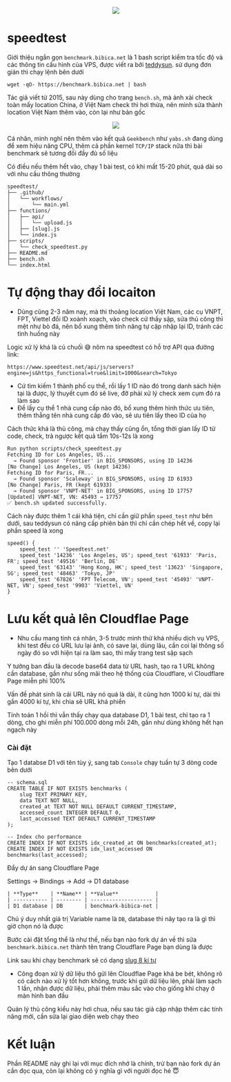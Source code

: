 <p align="center">
  <img src="https://i.bibica.net/2025/06/2025-06-11-19-33-19.png">
</p>

# speedtest

Giới thiệu ngắn gọn `benchmark.bibica.net` là 1 bash script kiểm tra tốc độ và các thông tin cấu hình của VPS, được viết ra bởi [teddysun](https://teddysun.com/444.html). sử dụng đơn giản thì chạy lệnh bên dưới

```
wget -qO- https://benchmark.bibica.net | bash
```

Tác giả viết từ 2015, sau này dùng cho trang `bench.sh`, mà ảnh xài check toàn mấy location China, ở Việt Nam check thì hơi thừa, nên mình sửa thành location Việt Nam thêm vào, còn lại như bản gốc

<p align="center">
  <img src="https://i.bibica.net/2025/06/2025-06-11-21-04-42.png">
</p>

Cá nhân, mình nghĩ nên thêm vào kết quả `Geekbench` như `yabs.sh` đang dùng để xem hiệu năng CPU, thêm cả phần kernel `TCP/IP` stack nữa thì bài benchmark sẽ tương đối đầy đủ số liệu

Có điều nếu thêm hết vào, chạy 1 bài test, có khi mất 15-20 phút, quá dài so với nhu cầu thông thường
```
speedtest/
├── .github/
│   └── workflows/
│       └── main.yml
├── functions/
│   ├── api/
│   │   └── upload.js 
│   ├── [slug].js
│   └── index.js
├── scripts/
│   └── check_speedtest.py
├── README.md
├── bench.sh
└── index.html
```
# Tự động thay đổi locaiton

- Dùng cũng 2-3 năm nay, mà thi thoảng location Việt Nam, các cụ VNPT, FPT, Viettel đổi ID xoành xoạch, vào check cứ thấy sập, sửa thủ công thì mệt như bò đá, nên bổ xung thêm tính năng tự cập nhập lại ID, tránh các tình huống này

Logic xử lý khá là củ chuối 😅 nôm na speedtest có hỗ trợ API qua đường link:
```
https://www.speedtest.net/api/js/servers?engine=js&https_functional=true&limit=1000&search=Tokyo
```
- Cứ tìm kiếm 1 thành phố cụ thể, rồi lấy 1 ID nào đó trong danh sách hiện tại là được, lý thuyết cụm đó sẽ live, đỡ phải xử lý check xem cụm đó ra làm sao
- Để lấy cụ thể 1 nhà cung cấp nào đó, bổ xung thêm hình thức ưu tiên, thêm thẳng tên nhà cung cấp đó vào, sẽ ưu tiên lấy theo ID của họ

Cách thức khá là thủ công, mà chạy thấy cũng ổn, tổng thời gian lấy ID từ code, check, trả ngược kết quả tầm 10s-12s là xong
  
```
Run python scripts/check_speedtest.py
Fetching ID for Los Angeles, US...
  → Found sponsor 'Frontier' in BIG_SPONSORS, using ID 14236
[No Change] Los Angeles, US (kept 14236)
Fetching ID for Paris, FR...
  → Found sponsor 'Scaleway' in BIG_SPONSORS, using ID 61933
[No Change] Paris, FR (kept 61933)
  → Found sponsor 'VNPT-NET' in BIG_SPONSORS, using ID 17757
[Updated] VNPT-NET, VN: 45493 → 17757
✅ bench.sh updated successfully.
```
Cách này được thêm 1 cái khá tiện, chỉ cần giữ phần `speed_test` như bên dưới, sau teddysun có nâng cấp phiên bản thì chỉ cần chép hết về, copy lại phần speed là xong
```
speed() {
    speed_test '' 'Speedtest.net'
    speed_test '14236' 'Los Angeles, US'; speed_test '61933' 'Paris, FR'; speed_test '49516' 'Berlin, DE'
    speed_test '63143' 'Hong Kong, HK'; speed_test '13623' 'Singapore, SG'; speed_test '48463' 'Tokyo, JP'
    speed_test '67826' 'FPT Telecom, VN'; speed_test '45493' 'VNPT-NET, VN'; speed_test '9903' 'Viettel, VN'
}
```
# Lưu kết quả lên Cloudflae Page
- Nhu cầu mang tính cá nhân, 3-5 trước mình thử khá nhiều dịch vụ VPS, khi test đều có URL lưu lại ảnh, có save lại, dùng lâu, cần coi lại thông số ngày đó so với hiện tại ra làm sao, thì mấy trang test sập sạch

Y tưởng ban đầu là decode base64 data từ URL hash, tạo ra 1 URL không cần database, gần như sống mãi theo hệ thống của Cloudflare, vì Cloudflare Page miễn phi 100%

Vấn đề phát sinh là cái URL này nó quá là dài, ít cũng hơn 1000 kí tự, dài thì gần 4000 kí tự, khi chia sẽ URL khá phiền

Tính toán 1 hồi thì vẫn thấy chạy qua database D1, 1 bài test, chỉ tạo ra 1 dòng, cho ghi miễn phí 100.000 dòng mỗi 24h, gần như dùng không hết hạn ngạch này

### Cài đặt

Tạo 1 databse D1 với tên tùy ý, sang tab `Console` chạy tuần tự 3 dòng code bên dưới
```
-- schema.sql
CREATE TABLE IF NOT EXISTS benchmarks (
    slug TEXT PRIMARY KEY,
    data TEXT NOT NULL,
    created_at TEXT NOT NULL DEFAULT CURRENT_TIMESTAMP,
    accessed_count INTEGER DEFAULT 0,
    last_accessed TEXT DEFAULT CURRENT_TIMESTAMP
);

-- Index cho performance
CREATE INDEX IF NOT EXISTS idx_created_at ON benchmarks(created_at);
CREATE INDEX IF NOT EXISTS idx_last_accessed ON benchmarks(last_accessed);
```
Đẩy dự án sang Cloudflare Page

Settings -> Bindings -> Add -> D1 database
```
| **Type**    | **Name** | **Value**            |
| ----------- | -------- | -------------------- |
| D1 database | DB       | benchmark-bibica-net |
```
Chú ý duy nhất giá trị Variable name là `DB`, database thì nãy tạo ra là gì thì giờ chọn nó là được

Bước cài đặt tổng thể là như thế, nếu bạn nào fork dự án về thì sửa `benchmark.bibica.net` thành tên trang Cloudflare Page bạn dùng là được

Link sau khi chạy benchmark sẽ có dạng [slug 8 kí tự](https://benchmark.bibica.net/6676f187)

- Công đoạn xử lý dữ liệu thô gửi lên Cloudflae Page khá be bét, không rõ có cách nào xử lý tốt hơn không, trước khi gửi dữ liệu lên, phải làm sạch 1 lần, nhận được dữ liệu, phải thêm màu sắc vào cho giống khi chạy ở màn hình ban đầu

Quản lý thủ công kiểu này hơi chua, nếu sau tác giả cập nhập thêm các tính năng mới, cần sửa lại giao diện web chạy theo

# Kết luận

Phần README này ghi lại với mục đích nhớ là chính, trừ bạn nào fork dự án cần đọc qua, còn lại không có ý nghĩa gì với người đọc hé 😇
